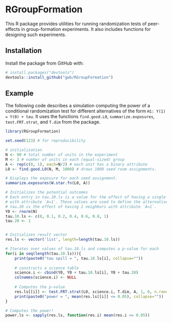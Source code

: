 
# RGroupFormation

<!-- badges: start -->
<!-- badges: end -->

This R package provides utilities for running randomization tests of peer-effects 
in group-formation experiments. It also includes functions for designing such 
experiments.

## Installation

Install the package from GitHub with:
``` r
# install.packages("devtools")
devtools::install_github("gwb/RGroupFormation")
```

## Example

The following code describes a simulation computing the power of a conditional 
randomization test for different alternatives of the 
form `H1: Y(1) = Y(0) + tau`. It uses the functions `find.good.L0`, 
`summarize.exposures`, `test.FRT.strat`, and `T.dim` from the package.

```r
library(RGroupFormation)

set.seed(123) # for reproducibility

# initialization
N <- 90 # total number of units in the experiment
M <- 3 # numher of units in each (equal-sized) group
A <- rep(c(0, 1), each=N/2) # each unit has a binary attribute
L0 <- find.good.L0(N, M, 1000) # draws 1000 seed room assignments.

# Displays the exposure for each seed assignment.
summarize.exposures(W.star.fn(L0, A))

# Initializes the potential outcomes
# Each entry in tau.10.ls is a value for the effect of having a single neighbor 
# with attribute `A=1`. These values are used to define the alternative hypotheses. 
# tau.20 is the effect of having 2 neighbors with attribute `A=1`.
Y0 <- rnorm(N)
tau.10.ls <- c(0, 0.1, 0.2, 0.4, 0.6, 0.8, 1) 
tau.20 <- 1


# Initializes result vector
res.ls <- vector('list', length=length(tau.10.ls)) 

# Iterates over values of tau.10.ls and computes a p-value for each
for(i in seq(length(tau.10.ls))){
    print(paste0("tau spill = ", tau.10.ls[i], collapse=""))
	
	# constructs a science table
    science.i <- cbind(Y0, Y0 + tau.10.ls[i], Y0 + tau.20) 
    colnames(science.i) <- NULL
	
	# Computes the p-value
    res.ls[[i]] <- test.FRT.strat(L0, science.i, T.dim, A, 1, 0, n.rand=300, n.draws=1000)
    print(paste0("power = ", mean(res.ls[[i]] <= 0.05), collapse=""))
}

# Computes the power!
power.ls <- sapply(res.ls, function(res.i) mean(res.i <= 0.05))

```


